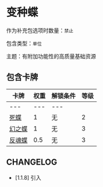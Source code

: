 # 变种蝶

作为补充包选项时数量：`禁止`

包含类型：`单位`

主题：有附加功能性的高质量基础资源

## 包含卡牌

卡牌 | 权重 | 解锁条件 | 等级
--- | --- | --- | ---
--- | --- | ---
[死蝶](../卡牌/死蝶.md) | 1 | 无 | 2
[幻之蝶](../卡牌/幻之蝶.md) | 1 | 无 | 3
[反魂蝶](../卡牌/反魂蝶.md) | 0.5 | 无 | 3

## CHANGELOG

- [1.1.8] 引入
